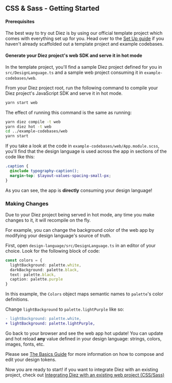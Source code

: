 ## CSS & Sass - Getting Started

#### Prerequisites

The best way to try out Diez is by using our official template project which comes with everything set up for you. Head over to the [Set Up guide](/getting-started#set-up) if you haven't already scaffolded out a template project and example codebases.

#### Generate your Diez project's web SDK and serve it in hot mode

In the template project, you'll find a sample Diez project defined for you in `src/DesignLanguage.ts` and a sample web project consuming it in `example-codebases/web`.

From your Diez project root, run the following command to compile your Diez project's JavaScript SDK and serve it in hot mode.

```bash
yarn start web
```

The effect of running this command is the same as running:
```bash
yarn diez compile -t web
yarn diez hot -t web
cd ../example-codebases/web
yarn start
```

If you take a look at the code in `example-codebases/web/App.module.scss`, you'll find that the design language is used across the app in sections of the code like this:

```scss
.caption {
  @include typography-caption();
  margin-top: $layout-values-spacing-small-px;
}
```

As you can see, the app is **directly** consuming your design language!

### Making Changes

Due to your Diez project being served in hot mode, any time you make changes to it, it will recompile on the fly.

For example, you can change the background color of the web app by modifying your design language's source of truth.

First, open `design-language/src/DesignLanguage.ts` in an editor of your choice. Look for the following block of code:

```typescript
const colors = {
  lightBackground: palette.white,
  darkBackground: palette.black,
  text: palette.black,
  caption: palette.purple
}
```

In this example, the `Colors` object maps semantic names to `palette`'s color definitions.

Change `lightBackground` to `palette.lightPurple` like so:

```Diff
- lightBackground: palette.white,
+ lightBackground: palette.lightPurple,
```

Go back to your browser and see the web app hot update! You can update and hot reload **any** value defined in your design language: strings, colors, images, fonts, etc.

Please see [The Basics Guide](/getting-started/the-basics/) for more information on how to compose and edit your design tokens.


Now you are ready to start! if you want to integrate Diez with an existing project, check out [Integrating Diez with an existing web project (CSS/Sass)](/existing-project-integration/css-sass/)

